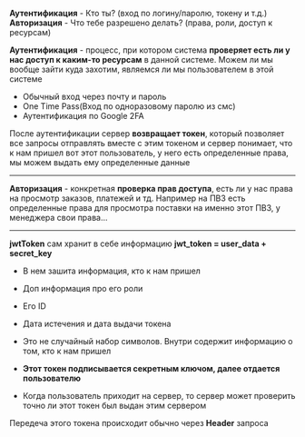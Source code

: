 **Аутентификация** - Кто ты? (вход по логину/паролю, токену и т.д.)
**Авторизация** - Что тебе разрешено делать? (права, роли, доступ к ресурсам)

**Аутентификация** - процесс, при котором система **проверяет есть ли у нас доступ к каким-то ресурсам** в данной системе. Можем ли мы вообще зайти куда захотим, являемся ли мы пользователем в этой системе
- Обычный вход через почту и пароль
- One Time Pass(Вход по одноразовому паролю из смс)
- Аутентификация по Google 2FA

После аутентификации сервер **возвращает токен**, который позволяет все запросы отправлять вместе с этим токеном и сервер понимает, что к нам пришел вот этот пользователь, у него есть определенные права, мы можем выдать ему определенные данные 

---
**Авторизация** - конкретная **проверка прав доступа**, есть ли у нас права на просмотр заказов, платежей и тд. Например на ПВЗ есть определенные права для просмотра поставки на именно этот ПВЗ, у менеджера свои права...

---
**jwtToken** сам хранит в себе информацию 
**jwt_token = user_data + secret_key**
- В нем зашита информация, кто к нам пришел
- Доп информация про его роли
- Его ID
- Дата истечения и дата выдачи токена

- Это не случайный набор символов. Внутри содержит информацию о том, кто к нам пришел
- **Этот токен подписывается секретным ключом, далее отдается пользователю**
- Когда пользователь приходит на сервер, то сервер может проверить точно ли этот токен был выдан этим сервером


Передеча этого токена происходит обычно через **Header** запроса


